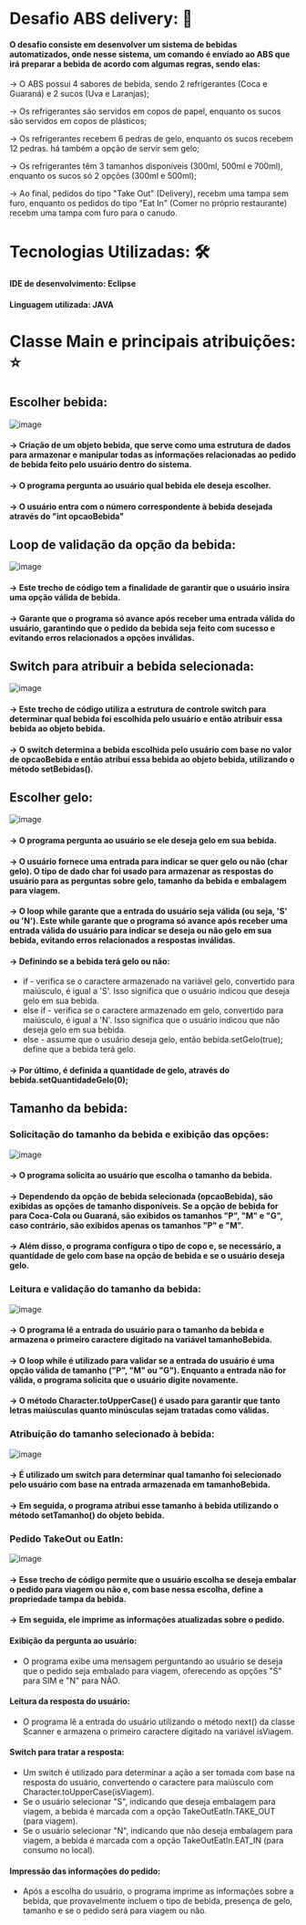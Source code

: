 # Desafio ABS delivery: 🥤
#### O desafio consiste em desenvolver um sistema de bebidas automatizados, onde nesse sistema, um comando é enviado ao ABS que irá preparar a bebida de acordo com algumas regras, sendo elas:

  -> O ABS possui 4 sabores de bebida, sendo 2 refrigerantes (Coca e Guaraná) e 2 sucos (Uva e Laranjas);
  
  -> Os refrigerantes são servidos em copos de papel, enquanto os sucos são servidos em copos de plásticos;
  
  -> Os refrigerantes recebem 6 pedras de gelo, enquanto os sucos recebem 12 pedras. há também a opção de servir sem gelo;
  
  -> Os refrigerantes têm 3 tamanhos disponíveis (300ml, 500ml e 700ml), enquanto os sucos só 2 opções (300ml e 500ml);
  
  -> Ao final, pedidos do tipo "Take Out" (Delivery), recebm uma tampa sem furo, enquanto os pedidos do tipo "Eat In" (Comer no próprio restaurante) recebm uma tampa com furo para o canudo. 

# Tecnologias Utilizadas: 🛠️
#### IDE de desenvolvimento: Eclipse
#### Linguagem utilizada: JAVA

# Classe Main e principais atribuições: ⭐
## Escolher bebida:
![image](https://github.com/GeovannaNicollyDev/abs-desafio-delivery/assets/129456783/9b526924-ccc3-4840-b4f0-ab50708ab236)

#### -> Criação de um objeto bebida, que serve como uma estrutura de dados para armazenar e manipular todas as informações relacionadas ao pedido de bebida feito pelo usuário dentro do sistema.
#### -> O programa pergunta ao usuário qual bebida ele deseja escolher.
#### -> O usuário entra com o número correspondente à bebida desejada através do "int opcaoBebida"

## Loop de validação da opção da bebida:
![image](https://github.com/GeovannaNicollyDev/abs-desafio-delivery/assets/129456783/8ed93b79-8f64-40df-a38d-ef10ab227873)

#### -> Este trecho de código tem a finalidade de garantir que o usuário insira uma opção válida de bebida.
#### -> Garante que o programa só avance após receber uma entrada válida do usuário, garantindo que o pedido da bebida seja feito com sucesso e evitando erros relacionados a opções inválidas.

## Switch para atribuir a bebida selecionada:
![image](https://github.com/GeovannaNicollyDev/abs-desafio-delivery/assets/129456783/1a7279e5-d504-413b-978f-341e2fd7aad9)

#### -> Este trecho de código utiliza a estrutura de controle switch para determinar qual bebida foi escolhida pelo usuário e então atribuir essa bebida ao objeto bebida.
#### -> O switch determina a bebida escolhida pelo usuário com base no valor de opcaoBebida e então atribui essa bebida ao objeto bebida, utilizando o método setBebidas().

## Escolher gelo:
![image](https://github.com/GeovannaNicollyDev/abs-desafio-delivery/assets/129456783/ac101ee6-3b59-47f1-9339-6f710f0cef16)

#### -> O programa pergunta ao usuário se ele deseja gelo em sua bebida.
#### -> O usuário fornece uma entrada para indicar se quer gelo ou não (char gelo). O tipo de dado char foi usado para armazenar as respostas do usuário para as perguntas sobre gelo, tamanho da bebida e embalagem para viagem. 
#### -> O loop while garante que a entrada do usuário seja válida (ou seja, 'S' ou 'N'). Este while garante que o programa só avance após receber uma entrada válida do usuário para indicar se deseja ou não gelo em sua bebida, evitando erros relacionados a respostas inválidas.
#### -> Definindo se a bebida terá gelo ou não: 
  + if - verifica se o caractere armazenado na variável gelo, convertido para maiúsculo, é igual a 'S'. Isso significa que o usuário indicou que deseja gelo em sua bebida.
  + else if - verifica se o caractere armazenado em gelo, convertido para maiúsculo, é igual a 'N'. Isso significa que o usuário indicou que não deseja gelo em sua bebida.
  + else - assume que o usuário deseja gelo, então bebida.setGelo(true); define que a bebida terá gelo.
#### -> Por último, é definida a quantidade de gelo, através do bebida.setQuantidadeGelo(0);

## Tamanho da bebida:
### Solicitação do tamanho da bebida e exibição das opções:
![image](https://github.com/GeovannaNicollyDev/abs-desafio-delivery/assets/129456783/1b7054fc-1f5b-4482-9821-d428b0b16c92)

#### -> O programa solicita ao usuário que escolha o tamanho da bebida. 
#### -> Dependendo da opção de bebida selecionada (opcaoBebida), são exibidas as opções de tamanho disponíveis. Se a opção de bebida for para Coca-Cola ou Guaraná, são exibidos os tamanhos "P", "M" e "G", caso contrário, são exibidos apenas os tamanhos "P" e "M".
#### -> Além disso, o programa configura o tipo de copo e, se necessário, a quantidade de gelo com base na opção de bebida e se o usuário deseja gelo.

### Leitura e validação do tamanho da bebida:
![image](https://github.com/GeovannaNicollyDev/abs-desafio-delivery/assets/129456783/4da7fc10-cb41-41ff-aa22-8ee12379f9fc)

#### -> O programa lê a entrada do usuário para o tamanho da bebida e armazena o primeiro caractere digitado na variável tamanhoBebida.
#### -> O loop while é utilizado para validar se a entrada do usuário é uma opção válida de tamanho ("P", "M" ou "G"). Enquanto a entrada não for válida, o programa solicita que o usuário digite novamente.
#### -> O método Character.toUpperCase() é usado para garantir que tanto letras maiúsculas quanto minúsculas sejam tratadas como válidas.

### Atribuição do tamanho selecionado à bebida: 
![image](https://github.com/GeovannaNicollyDev/abs-desafio-delivery/assets/129456783/67d9a6a9-703e-44f3-8486-902998bf3d08)

#### -> É utilizado um switch para determinar qual tamanho foi selecionado pelo usuário com base na entrada armazenada em tamanhoBebida.
#### -> Em seguida, o programa atribui esse tamanho à bebida utilizando o método setTamanho() do objeto bebida.

### Pedido TakeOut ou EatIn:
![image](https://github.com/GeovannaNicollyDev/abs-desafio-delivery/assets/129456783/fb0658f7-72aa-4e95-872d-5e73f13a1ed1)

#### -> Esse trecho de código permite que o usuário escolha se deseja embalar o pedido para viagem ou não e, com base nessa escolha, define a propriedade tampa da bebida. 
#### -> Em seguida, ele imprime as informações atualizadas sobre o pedido.
  #### Exibição da pergunta ao usuário:
  + O programa exibe uma mensagem perguntando ao usuário se deseja que o pedido seja embalado para viagem, oferecendo as opções "S" para SIM e "N" para NÃO.
  #### Leitura da resposta do usuário:
   + O programa lê a entrada do usuário utilizando o método next() da classe Scanner e armazena o primeiro caractere digitado na variável isViagem.
  #### Switch para tratar a resposta:
  + Um switch é utilizado para determinar a ação a ser tomada com base na resposta do usuário, convertendo o caractere para maiúsculo com Character.toUpperCase(isViagem).
  + Se o usuário selecionar "S", indicando que deseja embalagem para viagem, a bebida é marcada com a opção TakeOutEatIn.TAKE_OUT (para viagem).
  + Se o usuário selecionar "N", indicando que não deseja embalagem para viagem, a bebida é marcada com a opção TakeOutEatIn.EAT_IN (para consumo no local).
  #### Impressão das informações do pedido:
  + Após a escolha do usuário, o programa imprime as informações sobre a bebida, que provavelmente incluem o tipo de bebida, presença de gelo, tamanho e se o pedido será para viagem ou não.

































